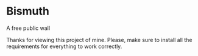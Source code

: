 # Bismuth
A free public wall

Thanks for viewing this project of mine. Please, make sure to install all the requirements for everything to work correctly.
